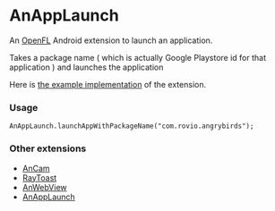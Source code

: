 AnAppLaunch
==============
An [OpenFL][1] Android extension to launch an application.

 Takes a package name ( which is actually Google Playstore id for that application ) and launches the application

Here is [the example implementation][ExampleImp] of the extension.

### Usage
```
AnAppLaunch.launchAppWithPackageName("com.rovio.angrybirds");
```

### Other extensions
 - [AnCam][4]
 - [RayToast][5]
 - [AnWebView][6]
 - [AnAppLaunch][7]










[1]: http://www.openfl.org/
[2]: https://player03.com/2014/08/09/openfl-extensions/
[3]: https://docs.oracle.com/javase/7/docs/technotes/guides/jni/spec/types.html

[4]: https://github.com/saumya/AnCam
[5]: https://github.com/saumya/RayToast
[6]: https://github.com/saumya/AnWebView
[7]: https://github.com/saumya/AnAppLaunch

[ExampleImp]: https://github.com/saumya/OpenFL-AnExt
